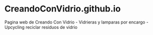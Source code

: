 # CreandoConVidrio.github.io
Pagina web de Creando Con Vidrio - Vidrieras y lamparas por encargo - Upcycling reciclar residuos de vidrio
